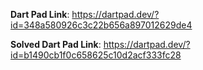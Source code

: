 **Dart Pad Link**: https://dartpad.dev/?id=348a580926c3c22b656a897012629de4

**Solved Dart Pad Link**: https://dartpad.dev/?id=b1490cb1f0c658625c10d2acf333fc28
